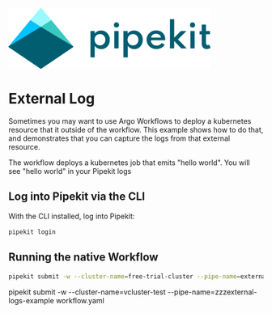 [![Pipekit Logo](../../assets/images/pipekit-logo.png)](https://pipekit.io)

# External Log

Sometimes you may want to use Argo Workflows to deploy a kubernetes resource that it outside of the workflow. This example shows how to do that, and demonstrates that you can capture the logs from that external resource.

The workflow deploys a kubernetes job that emits "hello world". You will see "hello world" in your Pipekit logs

## Log into Pipekit via the CLI
With the CLI installed, log into Pipekit:
```bash
pipekit login
```

## Running the native Workflow
```bash
pipekit submit -w --cluster-name=free-trial-cluster --pipe-name=external-logs-example workflow.yaml
```


pipekit submit -w --cluster-name=vcluster-test --pipe-name=zzzexternal-logs-example workflow.yaml
